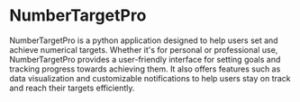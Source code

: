 <h1>NumberTargetPro</h1>
<p>NumberTargetPro is a python application designed to help users set and achieve numerical targets. Whether it's for personal or professional use, NumberTargetPro provides a user-friendly interface for setting goals and tracking progress towards achieving them. It also offers features such as data visualization and customizable notifications to help users stay on track and reach their targets efficiently.</p>
